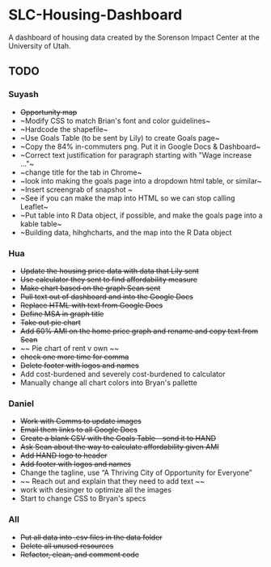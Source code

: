 # SLC-Housing-Dashboard

A dashboard of housing data created by the Sorenson Impact Center at the University of Utah. 

## TODO

### Suyash
* ~~Opportunity map~~
* ~Modify CSS to match Brian's font and color guidelines~
* ~Hardcode the shapefile~
* ~Use Goals Table (to be sent by Lily) to create Goals page~
* ~Copy the 84% in-commuters png. Put it in Google Docs & Dashboard~
* ~Correct text justification for paragraph starting with "Wage increase ..."~
* ~change title for the tab in Chrome~
* ~look into making the goals page into a dropdown html table, or similar~
* ~Insert screengrab of snapshot ~
* ~See if you can make the map into HTML so we can stop calling Leaflet~
* ~Put table into R Data object, if possible, and make the goals page into a kable table~
* ~Building data, hihghcharts, and the map into the R Data object

### Hua
* ~~Update the housing price data with data that Lily sent~~
* ~~Use calculator they sent to find affordability measure~~
* ~~Make chart based on the graph Sean sent~~
* ~~Pull text out of dashboard and into the Google Docs~~
* ~~Replace HTML with text from Google Docs~~
* ~~Define MSA in graph title~~
* ~~Take out pie chart~~
* ~~Add 60% AMI on the home price graph and rename and copy text from Sean~~
* ~~ Pie chart of rent v own ~~
* ~~check one more time for comma~~
* ~~Delete footer with logos and names~~
* Add cost-burdened and severely cost-burdened to calculator
* Manually change all chart colors into Bryan's pallette 

### Daniel
* ~~Work with Comms to update images~~
* ~~Email them links to all Google Docs~~
* ~~Create a blank CSV with the Goals Table - send it to HAND~~
* ~~Ask Sean about the way to calculate affordability given AMI~~
* ~~Add HAND logo to header~~ 
* ~~Add footer with logos and names~~ 
* Change the tagline, use “A Thriving City of Opportunity for Everyone”
* ~~ Reach out and explain that they need to add text ~~
* work with desinger to optimize all the images
* Start to change CSS to Bryan's specs



### All
* ~~Put all data into .csv files in the data folder~~
* ~~Delete all unused resources~~
* ~~Refactor, clean, and comment code~~




